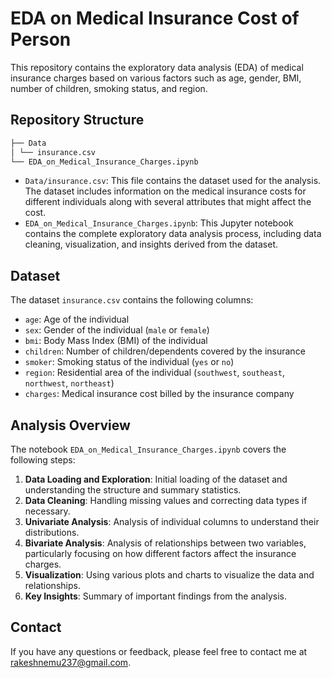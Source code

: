# EDA on Medical Insurance Cost of Person

This repository contains the exploratory data analysis (EDA) of medical insurance charges based on various factors such as age, gender, BMI, number of children, smoking status, and region.

## Repository Structure

```bash
├── Data
│ └── insurance.csv
└── EDA_on_Medical_Insurance_Charges.ipynb
```

- `Data/insurance.csv`: This file contains the dataset used for the analysis. The dataset includes information on the medical insurance costs for different individuals along with several attributes that might affect the cost.
- `EDA_on_Medical_Insurance_Charges.ipynb`: This Jupyter notebook contains the complete exploratory data analysis process, including data cleaning, visualization, and insights derived from the dataset.

## Dataset

The dataset `insurance.csv` contains the following columns:

- `age`: Age of the individual
- `sex`: Gender of the individual (`male` or `female`)
- `bmi`: Body Mass Index (BMI) of the individual
- `children`: Number of children/dependents covered by the insurance
- `smoker`: Smoking status of the individual (`yes` or `no`)
- `region`: Residential area of the individual (`southwest`, `southeast`, `northwest`, `northeast`)
- `charges`: Medical insurance cost billed by the insurance company

## Analysis Overview

The notebook `EDA_on_Medical_Insurance_Charges.ipynb` covers the following steps:

1. **Data Loading and Exploration**: Initial loading of the dataset and understanding the structure and summary statistics.
2. **Data Cleaning**: Handling missing values and correcting data types if necessary.
3. **Univariate Analysis**: Analysis of individual columns to understand their distributions.
4. **Bivariate Analysis**: Analysis of relationships between two variables, particularly focusing on how different factors affect the insurance charges.
5. **Visualization**: Using various plots and charts to visualize the data and relationships.
6. **Key Insights**: Summary of important findings from the analysis.

## Contact

If you have any questions or feedback, please feel free to contact me at rakeshnemu237@gmail.com.

